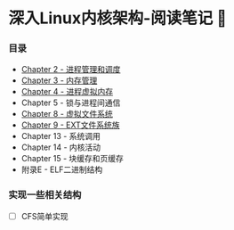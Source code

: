 # 深入Linux内核架构-阅读笔记 🐏

### 目录
- [Chapter 2 - 进程管理和调度](./2-Process.md)
- [Chapter 3 - 内存管理](./3-Memory-management.md)
- [Chapter 4 - 进程虚拟内存](./4-Process-mem.md)
- Chapter 5 - 锁与进程间通信
- [Chapter 8 - 虚拟文件系统](./8-File-system.md)
- [Chapter 9 - EXT文件系统族](./9-Ext-fs.md)
- Chapter 13 - 系统调用
- Chapter 14 - 内核活动
- Chapter 15 - 块缓存和页缓存
- 附录E - ELF二进制结构

### 实现一些相关结构

- [ ] CFS简单实现
